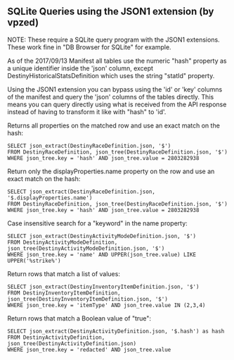 ## SQLite Queries using the JSON1 extension (by vpzed)

NOTE:  These require a SQLite query program with the JSON1 extensions.  These work fine in "DB Browser for SQLite" for example.

As of the 2017/09/13 Manifest all tables use the numeric "hash" property as a unique identifier inside the 'json' column, 
except DestinyHistoricalStatsDefinition which uses the string "statId" property.

Using the JSON1 extension you can bypass using the 'id' or 'key' columns of the manifest and query the 'json' columns of the tables directly.  This means you can query directly using what is received from the API response instead of having to transform it like with "hash" to 'id'.

Returns all properties on the matched row and use an exact match on the hash:

    SELECT json_extract(DestinyRaceDefinition.json, '$')
    FROM DestinyRaceDefinition, json_tree(DestinyRaceDefinition.json, '$')
    WHERE json_tree.key = 'hash' AND json_tree.value = 2803282938

Return only the displayProperties.name property on the row and use an exact match on the hash:

    SELECT json_extract(DestinyRaceDefinition.json, '$.displayProperties.name')
    FROM DestinyRaceDefinition, json_tree(DestinyRaceDefinition.json, '$')
    WHERE json_tree.key = 'hash' AND json_tree.value = 2803282938

Case insensitive search for a "keyword" in the name property:

    SELECT json_extract(DestinyActivityModeDefinition.json, '$')
    FROM DestinyActivityModeDefinition, json_tree(DestinyActivityModeDefinition.json, '$')
    WHERE json_tree.key = 'name' AND UPPER(json_tree.value) LIKE UPPER('%strike%')

Return rows that match a list of values:

    SELECT json_extract(DestinyInventoryItemDefinition.json, '$')
    FROM DestinyInventoryItemDefinition, json_tree(DestinyInventoryItemDefinition.json, '$')
    WHERE json_tree.key = 'itemType' AND json_tree.value IN (2,3,4)

Return rows that match a Boolean value of "true":

    SELECT json_extract(DestinyActivityDefinition.json, '$.hash') as hash
    FROM DestinyActivityDefinition, json_tree(DestinyActivityDefinition.json)
    WHERE json_tree.key = 'redacted' AND json_tree.value
